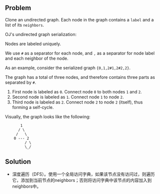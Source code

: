## Problem

Clone an undirected graph. Each node in the graph contains a `label` and a list of its `neighbors`.

 

OJ's undirected graph serialization:

Nodes are labeled uniquely.

 We use `#` as a separator for each node, and `,` as a separator for node label and each neighbor of the node. 

As an example, consider the serialized graph `{0,1,2#1,2#2,2}`.

The graph has a total of three nodes, and therefore contains three parts as separated by `#`.

1. First node is labeled as `0`. Connect node `0` to both nodes `1` and `2`.
2. Second node is labeled as `1`. Connect node `1` to node `2`.
3. Third node is labeled as `2`. Connect node `2` to node `2` (itself), thus forming a self-cycle.

Visually, the graph looks like the following:

```
       1
      / \
     /   \
    0 --- 2
         / \
         \_/
```



## Solution

* 深度遍历（DFS）。使用一个全局访问字典，如果该节点没有访问过，则遍历它，添加到当前节点的neighbors；否则将访问字典中该节点的内容加入到neighbors中。